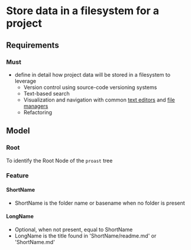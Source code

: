 Store data in a filesystem for a project
========================================

## Requirements

### Must

* define in detail how project data will be stored in a filesystem to leverage
  * Version control using source-code versioning systems
  * Text-based search
  * Visualization and navigation with common [text editors](https://neovim.io/) and [file managers](https://github.com/ranger/ranger)
  * Refactoring

## Model

### Root

To identify the Root Node of the `proast` tree

### Feature

#### ShortName

* ShortName is the folder name or basename when no folder is present

#### LongName

* Optional, when not present, equal to ShortName
* LongName is the title found in 'ShortName/readme.md' or 'ShortName.md'
